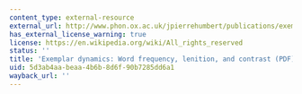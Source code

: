 ```yaml
---
content_type: external-resource
external_url: http://www.phon.ox.ac.uk/jpierrehumbert/publications/exemplar_dynamics.pdf
has_external_license_warning: true
license: https://en.wikipedia.org/wiki/All_rights_reserved
status: ''
title: 'Exemplar dynamics: Word frequency, lenition, and contrast (PDF)'
uid: 5d3ab4aa-beaa-4b6b-8d6f-90b7285dd6a1
wayback_url: ''
---
```

